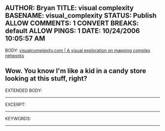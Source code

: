 AUTHOR: Bryan
TITLE: visual complexity
BASENAME: visual_complexity
STATUS: Publish
ALLOW COMMENTS: 1
CONVERT BREAKS: __default__
ALLOW PINGS: 1
DATE: 10/24/2006 10:05:57 AM
-----
BODY:
<a title="visualcomplexity.com | A visual exploration on mapping complex networks" href="http://visualcomplexity.com/vc/">visualcomplexity.com | A visual exploration on mapping complex networks</a>

Wow. You know I'm like a kid in a candy store looking at this stuff, right?
-----
EXTENDED BODY:

-----
EXCERPT:

-----
KEYWORDS:

-----


